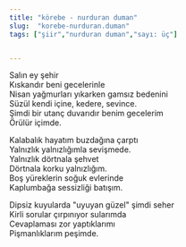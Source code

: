 ```yaml
---
title: "körebe - nurduran duman"
slug:  "korebe-nurduran.duman"
tags: ["şiir","nurduran duman","sayı: üç"]


---
```

Salın ey şehir  
Kıskandır beni gecelerinle  
Nisan yağmurları yıkarken gamsız bedenini  
Süzül kendi içine, kedere, sevince.  
Şimdi bir utanç duvarıdır benim gecelerim  
Örülür içimde.

Kalabalık hayatım buzdağına çarptı  
Yalnızlık yalnızlığımla sevişmede.  
Yalnızlık dörtnala şehvet  
Dörtnala korku yalnızlığım.  
Boş yüreklerin soğuk evlerinde  
Kaplumbağa sessizliği batışım.

Dipsiz kuyularda "uyuyan güzel" şimdi seher  
Kirli sorular çırpınıyor sularımda  
Cevaplaması zor yaptıklarımı  
Pişmanlıklarım peşimde.
